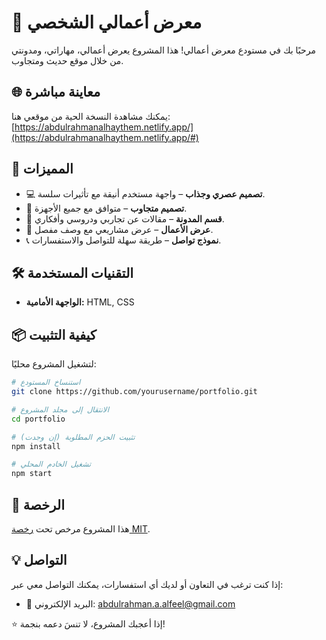 # 📁 معرض أعمالي الشخصي

مرحبًا بك في مستودع معرض أعمالي! هذا المشروع يعرض أعمالي، مهاراتي، ومدونتي من خلال موقع حديث ومتجاوب.

## 🌐 معاينة مباشرة
يمكنك مشاهدة النسخة الحية من موقعي هنا: [https://abdulrahmanalhaythem.netlify.app/](https://abdulrahmanalhaythem.netlify.app/#)

## 🚀 المميزات
- 💻 **تصميم عصري وجذاب** – واجهة مستخدم أنيقة مع تأثيرات سلسة.
- 📱 **تصميم متجاوب** – متوافق مع جميع الأجهزة.
- 📝 **قسم المدونة** – مقالات عن تجاربي ودروسي وأفكاري.
- 📂 **عرض الأعمال** – عرض مشاريعي مع وصف مفصل.
- 📞 **نموذج تواصل** – طريقة سهلة للتواصل والاستفسارات.

## 🛠️ التقنيات المستخدمة
- **الواجهة الأمامية:** HTML, CSS

## 📦 كيفية التثبيت
لتشغيل المشروع محليًا:

```bash
# استنساخ المستودع
git clone https://github.com/yourusername/portfolio.git

# الانتقال إلى مجلد المشروع
cd portfolio

# تثبيت الحزم المطلوبة (إن وجدت)
npm install

# تشغيل الخادم المحلي
npm start
```


## 📄 الرخصة
هذا المشروع مرخص تحت [رخصة MIT](LICENSE).

## 💡 التواصل
إذا كنت ترغب في التعاون أو لديك أي استفسارات، يمكنك التواصل معي عبر:
- 📧 البريد الإلكتروني: abdulrahman.a.alfeel@gmail.com

⭐ إذا أعجبك المشروع، لا تنسَ دعمه بنجمة!
